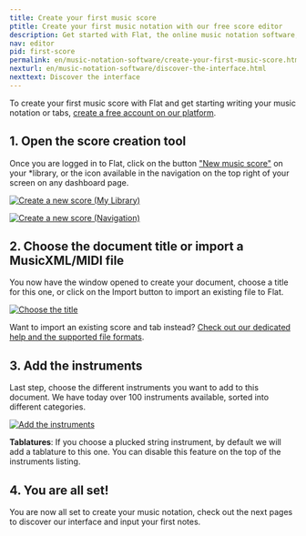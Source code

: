 ```yaml
---
title: Create your first music score
ptitle: Create your first music notation with our free score editor
description: Get started with Flat, the online music notation software, learn how to create your first sheet music on the platform.
nav: editor
pid: first-score
permalink: en/music-notation-software/create-your-first-music-score.html
nexturl: en/music-notation-software/discover-the-interface.html
nexttext: Discover the interface
---
```


To create your first music score with Flat and get starting writing your music notation or tabs, [create a free account on our platform](https://flat.io).

## 1. Open the score creation tool

Once you are logged in to Flat, click on the button ["New music score"](https://flat.io/my-library?m=newscore) on your *library, or the icon available in the navigation on the top right of your screen on any dashboard page.

[![Create a new score (My Library)](/help/assets/img/library/newscore-btn.png)](https://flat.io/my-library?m=newscore)

[![Create a new score (Navigation)](/help/assets/img/editor/create-score-nav.png)](https://flat.io/my-library?m=newscore)

## 2. Choose the document title or import a MusicXML/MIDI file

You now have the window opened to create your document, choose a title for this one, or click on the Import button to import an existing file to Flat.

[![Choose the title](/help/assets/img/editor/create-score-title.png)](https://flat.io/my-library?m=newscore)

Want to import an existing score and tab instead? [Check out our dedicated help and the supported file formats](/help/en/music-notation-software/import.html).

## 3. Add the instruments

Last step, choose the different instruments you want to add to this document. We have today over 100 instruments available, sorted into different categories. 

[![Add the instruments](/help/assets/img/editor/create-score-instruments.png)](https://flat.io/my-library?m=newscore)

**Tablatures**: If you choose a plucked string instrument, by default we will add a tablature to this one. You can disable this feature on the top of the instruments listing.

## 4. You are all set!

You are now all set to create your music notation, check out the next pages to discover our interface and input your first notes.